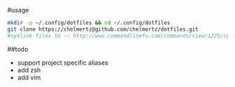 #usage
```bash
mkdir -p ~/.config/dotfiles && cd ~/.config/dotfiles
git clone https://chelmertz@github.com/chelmertz/dotfiles.git
#symlink files to ~: http://www.commandlinefu.com/commands/view/1225/symlink-all-files-from-a-base-directory-to-a-target-directory
```

##todo
 - support project specific aliases
 - add zsh
 - add vim
